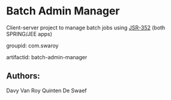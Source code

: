 Batch Admin Manager
===================

Client-server project to manage batch jobs using [JSR-352][1] (both SPRING/JEE apps)

groupid: com.swaroy

artifactid: batch-admin-manager

Authors:
--------

Davy Van Roy
Quinten De Swaef

  [1]: https://jcp.org/en/jsr/detail?id=352
